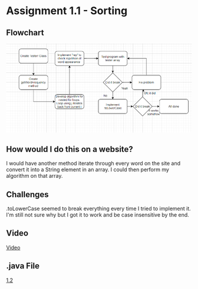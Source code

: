 # Assignment 1.1 - Sorting

## Flowchart

![](<Screenshot (12).png>)

## How would I do this on a website?

I would have another method iterate through every word on the site and convert it into a String element in an array. I could then perform my algorithm on that array. 

## Challenges

.toLowerCase seemed to break everything every time I tried to implement it. I'm still not sure why but I got it to work and be case insensitive by the end. 

## Video

[Video](https://www.loom.com/share/da40cfc205f7496bbfb734290f2e8e8e?sid=8609777b-c5d0-4e91-8288-a005cf5d062b)

## .java File 

[1.2](https://github.com/Gabrielboudreau/MyRepo/blob/main/Main/Projects/project_1_2.java)
